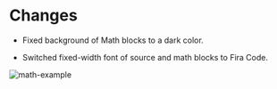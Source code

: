# Changes

- Fixed background of Math blocks to a dark color.

- Switched fixed-width font of source and math blocks to Fira Code.

![math-example](https://i.imgur.com/q36Q1GI.png)


